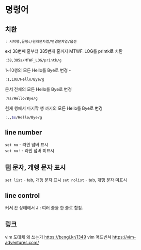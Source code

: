 # 명령어
## 치환
```
: 시작행,끝행s/원래문자열/변경문자열/옵션 
```
ex)
38번째 줄부터 385번째 줄까지 MTWF_LOG를 printk로 치환
``` bash
:38,385s/MTWF_LOG/printk/g
```
1~10행의 모든 Hello를 Bye로 변경 - 
``` bash
:1,10s/Hello/Bye/g
```
문서 전체의 모든 Hello를 Bye로 변경
``` bash
:%s/Hello/Bye/g
```
현재 행에서 마지막 행 까지의 모든 Hello를 Bye로 변경
``` bash
:.,$s/Hello/Bye/g
```
## line number
`set nu` - 라인 넘버 표시  
`set nu!` - 라인 넘버 미표시

## 탭 문자, 개행 문자 표시
`set list` - tab, 개행 문자 표시
`set nolist` - tab, 개행 문자 미표시

## line control
커서 끈 상태에서 J : 여러 줄을 한 줄로 합침.

## 링크
vim 도대체 왜 쓰는가
https://bengi.kr/1349
vim 어드벤쳐
https://vim-adventures.com/